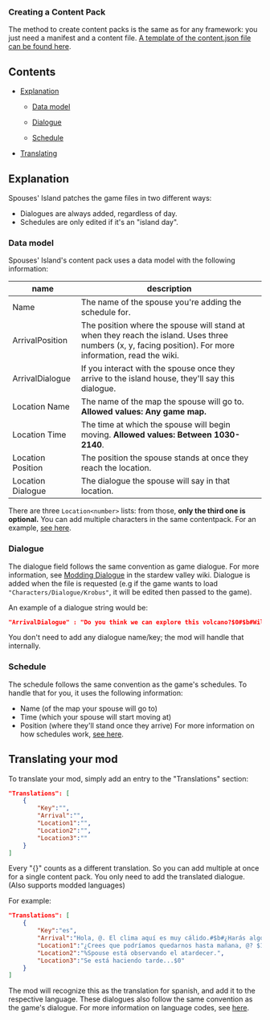 ### Creating a Content Pack
The method to create content packs is the same as for any framework: you just need a manifest and a content file.
[A template of the content.json file can be found here](https://github.com/misty-spring/SpousesIsland/blob/main/content_template.json).

## Contents

* [Explanation](#explanation)

  * [Data model](#data-model)

  * [Dialogue](#dialogue)

  * [Schedule](#schedule)

* [Translating](#translating-your-mod)

## Explanation
Spouses' Island patches the game files in two different ways:
- Dialogues are always added, regardless of day.
- Schedules are only edited if it's an "island day".

### Data model
Spouses' Island's content pack uses a data model with the following information:

name | description
-----|------------
Name | The name of the spouse you're adding the schedule for.
ArrivalPosition | The position where the spouse will stand at when they reach the island. Uses three numbers (x, y, facing position). For more information, read the wiki.
ArrivalDialogue | If you interact with the spouse once they arrive to the island house, they'll say this dialogue.
Location Name | The name of the map the spouse will go to. **Allowed values: Any game map.**
Location Time | The time at which the spouse will begin moving. **Allowed values: Between 1030-2140**.
Location Position | The position the spouse stands at once they reach the location.
Location Dialogue | The dialogue the spouse will say in that location.

There are three `Location<number>` lists: from those, **only the third one is optional.**
You can add multiple characters in the same contentpack. For an example, [see here](https://github.com/misty-spring/SpousesIsland/blob/main/docs/example-contentpack.json).

### Dialogue
The dialogue field follows the same convention as game dialogue. For more information, see [Modding Dialogue](https://stardewvalleywiki.com/Modding:Dialogue#Format) in the stardew valley wiki.
Dialogue is added when the file is requested (e.g if the game wants to load `"Characters/Dialogue/Krobus"`, it will be edited then passed to the game).

An example of a dialogue string would be:
```json
"ArrivalDialogue" : "Do you think we can explore this volcano?$0#$b#Willy said we shouldn't get close..$2#$b#But I still brought my sword.$1",
```
You don't need to add any dialogue name/key; the mod will handle that internally.

### Schedule
The schedule follows the same convention as the game's schedules.
To handle that for you, it uses the following information: 
- Name (of the map your spouse will go to)
- Time (which your spouse will start moving at)
- Position (where they'll stand once they arrive)
For more information on how schedules work, [see here](https://stardewvalleywiki.com/Modding:Schedule_data#Schedule_points).

## Translating your mod
To translate your mod, simply add an entry to the "Translations" section:
```json
"Translations": [
    {
        "Key":"",
        "Arrival":"",
        "Location1":"",
        "Location2":"",
        "Location3":""
    }
]
```
Every "{}" counts as a different translation. So you can add multiple at once for a single content pack. You only need to add the translated dialogue. (Also supports modded languages)

For example:
```json
"Translations": [
    {
        "Key":"es",
        "Arrival":"Hola, @. El clima aquí es muy cálido.#$b#¿Harás algo más tarde?",
        "Location1":"¿Crees que podríamos quedarnos hasta mañana, @? $1",
        "Location2":"%Spouse está observando el atardecer.",
        "Location3":"Se está haciendo tarde...$0"
    }
]
```
The mod will recognize this as the translation for spanish, and add it to the respective language.
These dialogues also follow the same convention as the game's dialogue.
For more information on language codes, see [here](https://github.com/misty-spring/SpousesIsland/blob/main/languagecodes.md).
